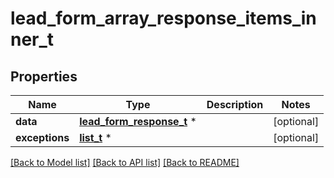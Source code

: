 # lead_form_array_response_items_inner_t

## Properties
Name | Type | Description | Notes
------------ | ------------- | ------------- | -------------
**data** | [**lead_form_response_t**](lead_form_response.md) \* |  | [optional] 
**exceptions** | [**list_t**](exception.md) \* |  | [optional] 

[[Back to Model list]](../README.md#documentation-for-models) [[Back to API list]](../README.md#documentation-for-api-endpoints) [[Back to README]](../README.md)



